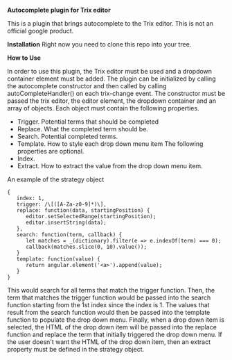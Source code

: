 **Autocomplete plugin for Trix editor**

This is a plugin that brings autocomplete to the Trix editor.
This is not an official google product.

**Installation**
Right now you need to clone this repo into your tree.

**How to Use**

In order to use this plugin, the Trix editor must be used and a dropdown
container element must be added. The plugin can be initialized by calling the
autocomplete constructor and then called by calling autoCompleteHandler()
on each trix-change event. The constructor must be passed the trix editor, the editor element,
the dropdown container and an array of objects. Each object must contain the following
properties.

- Trigger. Potential terms that should be completed
- Replace. What the completed term should be.
- Search. Potential completed terms.
- Template. How to style each drop down menu item
The following properties are optional.
- Index.
- Extract. How to extract the value from the drop down menu item.

An example of the strategy object
```
{
   index: 1,
   trigger: /\[([A-Za-z0-9]*)\],
   replace: function(data, startingPosition) {
      editor.setSelectedRange(startingPosition);
      editor.insertString(data);
   },
   search: function(term, callback) {
      let matches = _(dictionary).filter(e => e.indexOf(term) === 0);
      callback(matches.slice(0, 10).value());
   }
   template: function(value) {
      return angular.element('<a>').append(value);
   }
}
```

This would search for all terms that match the trigger function. Then, the term that matches
the trigger function would be passed into the search function starting from the 1st index
since the index is 1. The values that result from the search function would then be passed into
the template function to populate the drop down menu. Finally, when a drop down item is selected,
the HTML of the drop down item will be passed into the replace function and replace the term that
initially triggered the drop down menu. If the user doesn't want the HTML of the drop down item,
then an extract property must be defined in the strategy object.
